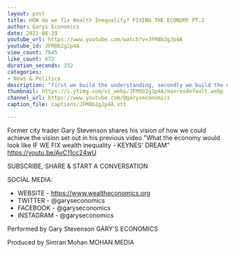 ```yaml
---
layout: post
title: HOW do we fix Wealth Inequality? FIXING THE ECONOMY PT.2
author: Garys Economics
date: 2021-08-29
youtube_url: https://www.youtube.com/watch?v=JFM8b2gJp4A
youtube_id: JFM8b2gJp4A
view_count: 7645
like_count: 672
duration_seconds: 332
categories:
- News & Politics
description: "first we build the understanding, secondly we build the movement and then we can start forcing politicians to do something"
thumbnail: https://i.ytimg.com/vi_webp/JFM8b2gJp4A/maxresdefault.webp
channel_url: https://www.youtube.com/@garyseconomics
caption_file: captions/JFM8b2gJp4A.vtt

---
```


Former city trader Gary Stevenson shares his vision of how we could achieve the vision set out in his previous video "What the economy would look like IF WE FIX wealth inequality - KEYNES' DREAM"
https://youtu.be/AvC11cc24wU


SUBSCRIBE, SHARE & START A CONVERSATION


SOCIAL MEDIA:
- WEBSITE - https://www.wealtheconomics.org
- TWITTER - @garyseconomics
- FACEBOOK - @garyseconomics
- INSTAGRAM - @garyseconomics


Performed by Gary Stevenson
GARY'S ECONOMICS


Produced by Simran Mohan
MOHAN MEDIA
